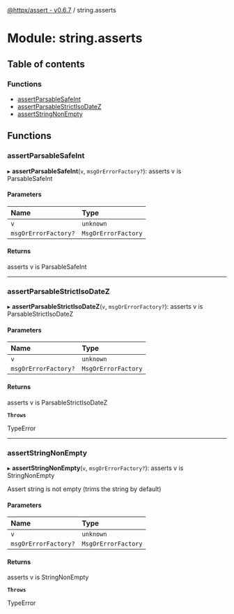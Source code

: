 [@httpx/assert - v0.6.7](../README.md) / string.asserts

# Module: string.asserts

## Table of contents

### Functions

- [assertParsableSafeInt](string_asserts.md#assertparsablesafeint)
- [assertParsableStrictIsoDateZ](string_asserts.md#assertparsablestrictisodatez)
- [assertStringNonEmpty](string_asserts.md#assertstringnonempty)

## Functions

### assertParsableSafeInt

▸ **assertParsableSafeInt**(`v`, `msgOrErrorFactory?`): asserts v is ParsableSafeInt

#### Parameters

| Name | Type |
| :------ | :------ |
| `v` | `unknown` |
| `msgOrErrorFactory?` | `MsgOrErrorFactory` |

#### Returns

asserts v is ParsableSafeInt

___

### assertParsableStrictIsoDateZ

▸ **assertParsableStrictIsoDateZ**(`v`, `msgOrErrorFactory?`): asserts v is ParsableStrictIsoDateZ

#### Parameters

| Name | Type |
| :------ | :------ |
| `v` | `unknown` |
| `msgOrErrorFactory?` | `MsgOrErrorFactory` |

#### Returns

asserts v is ParsableStrictIsoDateZ

**`Throws`**

TypeError

___

### assertStringNonEmpty

▸ **assertStringNonEmpty**(`v`, `msgOrErrorFactory?`): asserts v is StringNonEmpty

Assert string is not empty (trims the string by default)

#### Parameters

| Name | Type |
| :------ | :------ |
| `v` | `unknown` |
| `msgOrErrorFactory?` | `MsgOrErrorFactory` |

#### Returns

asserts v is StringNonEmpty

**`Throws`**

TypeError
